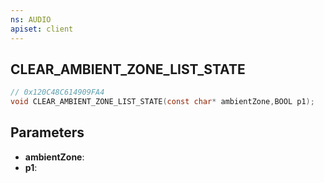 ```yaml
---
ns: AUDIO
apiset: client
---
```

## CLEAR_AMBIENT_ZONE_LIST_STATE

```c
// 0x120C48C614909FA4
void CLEAR_AMBIENT_ZONE_LIST_STATE(const char* ambientZone,BOOL p1);
```


## Parameters
* **ambientZone**:
* **p1**: